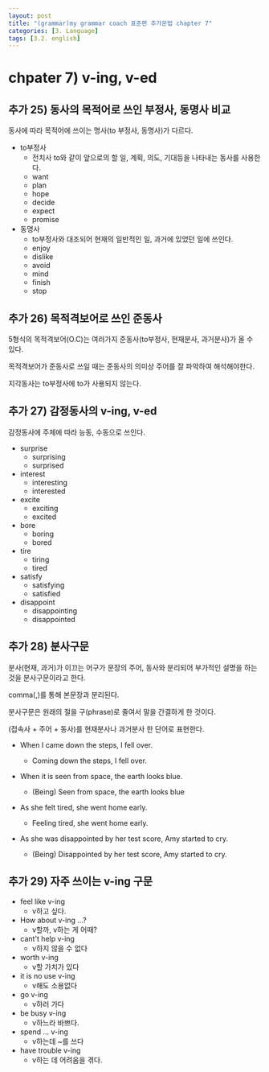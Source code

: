 ```yaml
---
layout: post
title: "(grammar)my grammar coach 표준편 추가문법 chapter 7"
categories: [3. Language]
tags: [3.2. english]
---
```


# chpater 7) v-ing, v-ed

## 추가 25) 동사의 목적어로 쓰인 부정사, 동명사 비교

동사에 따라 목적어에 쓰이는 명사(to 부정사, 동명사)가 다르다.

* to부정사
    * 전치사 to와 같이 앞으로의 할 일, 계획, 의도, 기대등을 나타내는 동사를 사용한다.
    * want
    * plan
    * hope
    * decide
    * expect
    * promise
* 동명사
    * to부정사와 대조되어 현재의 일반적인 일, 과거에 있었던 일에 쓰인다.
    * enjoy
    * dislike
    * avoid
    * mind
    * finish
    * stop

## 추가 26) 목적격보어로 쓰인 준동사

5형식의 목적격보어(O.C)는 여러가지 준동사(to부정사, 현재분사, 과거분사)가 올 수 있다.

목적격보어가 준동사로 쓰일 때는 준동사의 의미상 주어를 잘 파악하여 해석해야한다.

지각동사는 to부정사에 to가 사용되지 않는다.

## 추가 27) 감정동사의 v-ing, v-ed

감정동사에 주체에 따라 능동, 수동으로 쓰인다.

* surprise
    * surprising
    * surprised
* interest
    * interesting
    * interested
* excite
    * exciting
    * excited
* bore
    * boring
    * bored
* tire
    * tiring
    * tired
* satisfy
    * satisfying
    * satisfied
* disappoint
    * disappointing
    * disappointed

## 추가 28) 분사구문

분사(현재, 과거)가 이끄는 어구가 문장의 주어, 동사와 분리되어 부가적인 설명을 하는 것을 분사구문이라고 한다.

comma(,)를 통해 본문장과 분리된다.

분사구문은 원래의 절을 구(phrase)로 줄여서 말을 간결하게 한 것이다.

(접속사 + 주어 + 동사)를 현재분사나 과거분사 한 단어로 표현한다.

* When I came down the steps, I fell over.
    * Coming down the steps, I fell over.

* When it is seen from space, the earth looks blue.
    * (Being) Seen from space, the earth looks blue

* As she felt tired, she went home early.
    * Feeling tired, she went home early.

* As she was disappointed by her test score, Amy started to cry.
    * (Being) Disappointed by her test score, Amy started to cry.

## 추가 29) 자주 쓰이는 v-ing 구문

* feel like v-ing
    * v하고 싶다.
* How about v-ing ...?
    * v할까, v하는 게 어때?
* cant't help v-ing
    * v하지 않을 수 없다
* worth v-ing
    * v할 가치가 있다
* it is no use v-ing
    * v해도 소용없다
* go v-ing
    * v하러 가다
* be busy v-ing
    * v하느라 바쁘다.
* spend ... v-ing
    * v하는데 ~를 쓰다
* have trouble v-ing
    * v하는 데 어려움을 겪다.